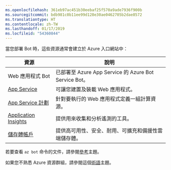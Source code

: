 ```yaml
---
ms.openlocfilehash: 361eb97ac451b30eebaf25f570a9ade7936f900b
ms.sourcegitcommit: bdb981c0b11ee99d128e30ae0462705b2dae8572
ms.translationtype: HT
ms.contentlocale: zh-TW
ms.lasthandoff: 01/17/2019
ms.locfileid: "54360844"
---
```

當您部署 Bot 時，這些資源通常會建立於 Azure 入口網站中：

| 資源      | 說明 |
|----------------|-------------|
| Web 應用程式 Bot | 已部署至 Azure App Service 的 Azure Bot Service Bot。|
| [App Service](https://docs.microsoft.com/en-us/azure/app-service/)| 可讓您建置及裝載 Web 應用程式。|
| [App Service 計劃](https://docs.microsoft.com/en-us/azure/app-service/azure-web-sites-web-hosting-plans-in-depth-overview)| 針對要執行的 Web 應用程式定義一組計算資源。|
| [Application Insights](https://docs.microsoft.com/en-us/azure/application-insights/app-insights-overview)| 提供用來收集和分析遙測的工具。|
| [儲存體帳戶](https://docs.microsoft.com/en-us/azure/storage/common/storage-introduction)| 提供高可用性、安全、耐用、可擴充和備援性雲端儲存體。|

若要查看 `az bot` 命令的文件，請參閱[參考](https://docs.microsoft.com/en-us/cli/azure/bot?view=azure-cli-latest)主題。

如果您不熟悉 Azure 資源群組，請參閱這個[術語](https://docs.microsoft.com/en-us/azure/azure-resource-manager/resource-group-overview#terminology)主題。